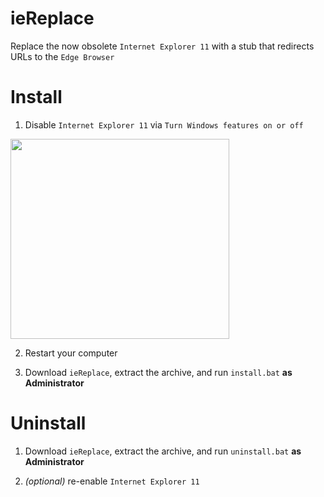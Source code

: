 # ieReplace
Replace the now obsolete `Internet Explorer 11` with a stub that redirects URLs to the `Edge Browser`

# Install
1. Disable `Internet Explorer 11` via `Turn Windows features on or off`
<img src="https://i.imgur.com/fRlnVmS.png" height="320" width="350">

2. Restart your computer

3. Download `ieReplace`, extract the archive, and run `install.bat` **as Administrator**

# Uninstall

1. Download `ieReplace`, extract the archive, and run `uninstall.bat` **as Administrator**

2. *(optional)* re-enable `Internet Explorer 11`